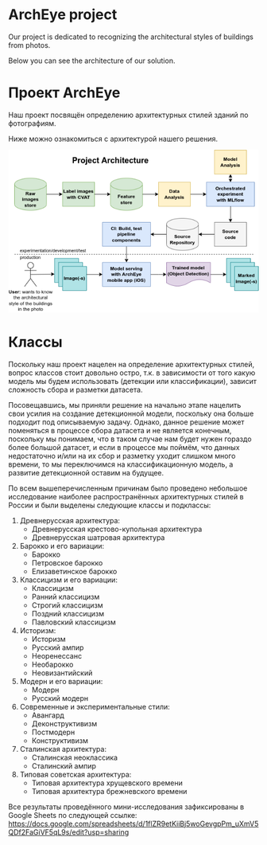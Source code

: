 # ArchEye project

Our project is dedicated to recognizing the architectural styles of buildings from photos. 

Below you can see the architecture of our solution.

# Проект ArchEye

Наш проект посвящён определению архитектурных стилей зданий по фотографиям.

Ниже можно ознакомиться с архитектурой нашего решения.

![Scheme](./images/project_scheme.png)

# Классы

Поскольку наш проект нацелен на определение архитектурных стилей, вопрос классов стоит довольно остро, т.к. в зависимости от того какую модель мы будем использовать (детекции или классификации), зависит сложность сбора и разметки датасета.

Посовещавшись, мы приняли решение на начально этапе нацелить свои усилия на создание детекционной модели, поскольку она больше подходит под описываемую задачу. Однако, данное решение может поменяться в процессе сбора датасета и не является конечным, поскольку мы понимаем, что в таком случае нам будет нужен гораздо более большой датасет, и если в процессе мы поймём, что данных недостаточно и/или на их сбор и разметку уходит слишком много времени, то мы переключимся на классификационную модель, а развитие детекционной оставим на будущее.

По всем вышеперечисленным причинам было проведено небольшое исследование наиболее распространённых архитектурных стилей в России и были выделены следующие классы и подклассы:

1.	Древнерусская архитектура:
    *	Древнерусская крестово-купольная архитектура
    * Древнерусская шатровая архитектура
2.	Барокко и его вариации:
    *	Барокко
    *	Петровское барокко
    *	Елизаветинское барокко
3.	Классицизм и его вариации:
    *	Классицизм
    *	Ранний классицизм
    *	Строгий классицизм
    *	Поздний классицизм
    *	Павловский классицизм
4.	Историзм:
    *	Историзм
    *	Русский ампир
    *	Неоренессанс
    *	Необарокко
    *	Неовизантийский
5.	Модерн и его вариации:
    *	Модерн
    *	Русский модерн
6.	Современные и экспериментальные стили:
    *	Авангард
    *	Деконструктивизм
    *	Постмодерн
    *	Конструктивизм
7.	Сталинская архитектура:
    *	Сталинская неоклассика
    *	Сталинский ампир
8.	Типовая советская архитектура:
    *	Типовая архитектура хрущевского времени
    *	Типовая архитектура брежневского времени

Все результаты проведённого мини-исследования зафиксированы в Google Sheets по следующей ссылке: https://docs.google.com/spreadsheets/d/1flZR9etKiiBj5woGevgpPm_uXmV5QDf2FaGiVF5qL9s/edit?usp=sharing
